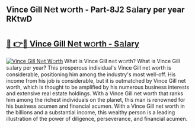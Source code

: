 ## Vince Gill N𝚎t w𝚘rth - Part-8J2 S𝚊lary per year RKtwD

# <h2><a href="http://gc44vou.nevu.top/?p=Vince+Gill">🔗 👉🔴 Vince Gill N𝚎t w𝚘rth - S𝚊lary</a></h2>

[![Vince Gill N𝚎t W𝚘rth](https://i.imgur.com/Oavwk0R.jpeg)](http://gc44vou.nevu.top/?p=Vince+Gill)
What is Vince Gill n𝚎t w𝚘rth? What is Vince Gill s𝚊lary per year?
This prosperous individual's Vince Gill net worth is considerable, positioning him among the industry's most well-off. His income from his job is considerable, but it is outmatched by Vince Gill net worth, which is thought to be amplified by his numerous business interests and extensive real estate holdings. With a Vince Gill net worth that ranks him among the richest individuals on the planet, this man is renowned for his business acumen and financial acumen. With a Vince Gill net worth in the billions and a substantial income, this wealthy person is a leading illustration of the power of diligence, perseverance, and financial acumen.
